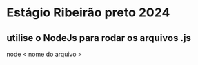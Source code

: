 # Estágio Ribeirão preto 2024
## utilise o NodeJs para rodar os arquivos .js
node < nome do arquivo >
